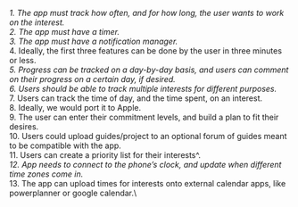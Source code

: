 *1.	The app must track how often, and for how long, the user wants to work on the interest.*\
*2.	The app must have a timer.*\
*3.	The app must have a notification manager.*\
4.	Ideally, the first three features can be done by the user in three minutes or less.\
*5.	Progress can be tracked on a day-by-day basis, and users can comment on their progress on a certain day, if desired.*\
*6.	Users should be able to track multiple interests for different purposes.*\
7.	Users can track the time of day, and the time spent, on an interest.\
8.	Ideally, we would port it to Apple.\
9.	The user can enter their commitment levels, and build a plan to fit their desires.\
10.	Users could upload guides/project to an optional forum of guides meant to be compatible with the app.\
11.	Users can create a priority list for their interests^.\
*12.	App needs to connect to the phone’s clock, and update when different time zones come in.*\
13.	The app can upload times for interests onto external calendar apps, like powerplanner or google calendar.\
